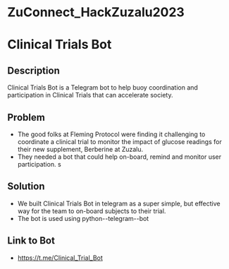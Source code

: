# ZuConnect_HackZuzalu2023

# Clinical Trials Bot

## Description
Clinical Trials Bot is a Telegram bot to help buoy coordination and participation in Clinical Trials that can accelerate society. 

## Problem
- The good folks at Fleming Protocol were finding it challenging to coordinate a clinical trial to monitor the impact of glucose readings for their new supplement, Berberine at Zuzalu. 
- They needed a bot that could help on-board, remind and monitor user participation. s

## Solution
- We built Clinical Trials Bot in telegram as a super simple, but effective way for the team to on-board subjects to their trial.
- The bot is used using python--telegram--bot

## Link to Bot
- https://t.me/Clinical_Trial_Bot
